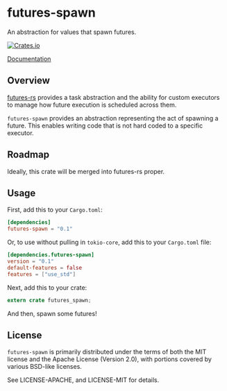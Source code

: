 # futures-spawn

An abstraction for values that spawn futures.

[![Crates.io](https://img.shields.io/crates/v/futures-spawn.svg?maxAge=2592000)](https://crates.io/crates/futures-spawn)

[Documentation](https://docs.rs/futures-spawn)

## Overview

[futures-rs](http://github.com/alexcrichton/futures-rs) provides a task
abstraction and the ability for custom executors to manage how future
execution is scheduled across them.

`futures-spawn` provides an abstraction representing the act of spawning a
future. This enables writing code that is not hard coded to a specific
executor.

## Roadmap

Ideally, this crate will be merged into futures-rs proper.

## Usage

First, add this to your `Cargo.toml`:

```toml
[dependencies]
futures-spawn = "0.1"
```

Or, to use without pulling in `tokio-core`, add this to your `Cargo.toml` file:

```toml
[dependencies.futures-spawn]
version = "0.1"
default-features = false
features = ["use_std"]
```

Next, add this to your crate:

```rust
extern crate futures_spawn;
```

And then, spawn some futures!

## License

`futures-spawn` is primarily distributed under the terms of both the MIT license
and the Apache License (Version 2.0), with portions covered by various BSD-like
licenses.

See LICENSE-APACHE, and LICENSE-MIT for details.
